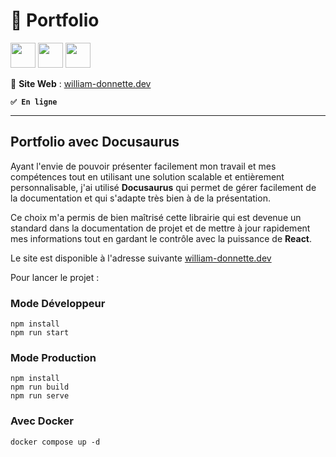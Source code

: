 # 👔 Portfolio

<img src="https://cdn.jsdelivr.net/gh/devicons/devicon/icons/nodejs/nodejs-original.svg" width="40" />
<img src="https://cdn.jsdelivr.net/gh/devicons/devicon/icons/react/react-original.svg" width="40" />
<img src="https://cdn.jsdelivr.net/gh/devicons/devicon/icons/docker/docker-original.svg" width="40" />

🔗 **Site Web** : [william-donnette.dev](https://william-donnette.dev)

**`✅ En ligne`**

---

## Portfolio avec Docusaurus

Ayant l'envie de pouvoir présenter facilement mon travail et mes compétences tout en utilisant une solution scalable et entièrement personnalisable, j'ai utilisé **Docusaurus** qui permet de gérer facilement de la documentation et qui s'adapte très bien à de la présentation.

Ce choix m'a permis de bien maîtrisé cette librairie qui est devenue un standard dans la documentation de projet et de mettre à jour rapidement mes informations tout en gardant le contrôle avec la puissance de **React**.

Le site est disponible à l'adresse suivante [william-donnette.dev](https://william-donnette.dev)

Pour lancer le projet :

### Mode Développeur

```
npm install
npm run start
```

### Mode Production

```
npm install
npm run build
npm run serve
```

### Avec Docker

```
docker compose up -d
```
